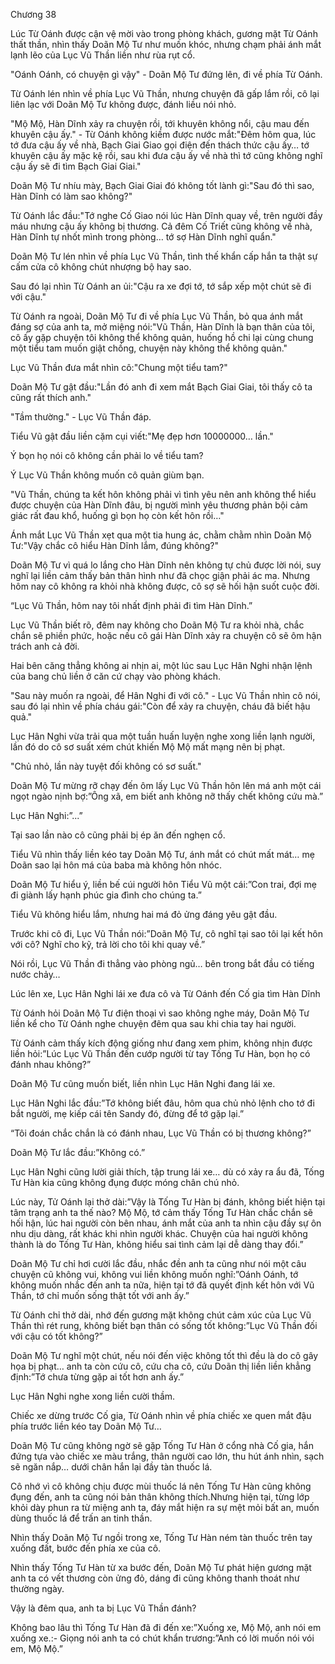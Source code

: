 




Chương 38


Lúc Từ Oánh được cận vệ mời vào trong phòng khách, gương mặt Từ Oánh thất thần, nhìn thấy Doãn Mộ Tư như muốn khóc, nhưng chạm phải ánh mắt lạnh lẽo của Lục Vũ Thần liền như rùa rụt cổ.

"Oánh Oánh, có chuyện gì vậy" - Doãn Mộ Tư đứng lên, đi về phía Từ Oánh.

Từ Oánh lén nhìn về phía Lục Vũ Thần, nhưng chuyện đã gấp lắm rồi, cô lại liên lạc với Doãn Mộ Tư không được, đánh liều nói nhỏ.

"Mộ Mộ, Hàn Dĩnh xảy ra chuyện rồi, tới khuyên không nổi, cậu mau đến khuyên cậu ấy." - Từ Oánh không kiềm được nước mắt:"Đêm hôm qua, lúc tớ đưa cậu ấy về nhà, Bạch Giai Giao gọi điện đến thách thức cậu ấy… tớ khuyên cậu ấy mặc kệ rồi, sau khi đưa cậu ấy về nhà thì tớ cũng không nghĩ cậu ấy sẽ đi tìm Bạch Giai Giai."

Doãn Mộ Tư nhíu mày, Bạch Giai Giai đó không tốt lành gì:"Sau đó thì sao, Hàn Dĩnh có làm sao không?"

Từ Oánh lắc đầu:"Tớ nghe Cố Giao nói lúc Hàn Dĩnh quay về, trên người đầy máu nhưng cậu ấy không bị thương. Cả đêm Cố Triết cũng không về nhà, Hàn Dĩnh tự nhốt mình trong phòng… tớ sợ Hàn Dĩnh nghĩ quẩn."

Doãn Mộ Tư lén nhìn về phía Lục Vũ Thần, tình thế khẩn cấp hắn ta thật sự cấm cửa cô không chút nhượng bộ hay sao.

Sau đó lại nhìn Từ Oánh an ủi:"Cậu ra xe đợi tớ, tớ sắp xếp một chút sẽ đi với cậu."

Từ Oánh ra ngoài, Doãn Mộ Tư đi về phía Lục Vũ Thần, bỏ qua ánh mắt đáng sợ của anh ta, mở miệng nói:"Vũ Thần, Hàn Dĩnh là bạn thân của tôi, cô ấy gặp chuyện tôi không thể không quản, huống hồ chi lại cùng chung một tiểu tam muốn giật chồng, chuyện này không thể không quản."

Lục Vũ Thần đưa mắt nhìn cô:"Chung một tiểu tam?"

Doãn Mộ Tư gật đầu:"Lần đó anh đi xem mắt Bạch Giai Giai, tôi thấy cô ta cũng rất thích anh."

"Tầm thường." - Lục Vũ Thần đáp.

Tiểu Vũ gật đầu liền cặm cụi viết:"Mẹ đẹp hơn 10000000… lần."

Ý bọn họ nói cô không cần phải lo về tiểu tam?

Ý Lục Vũ Thần không muốn cô quản giùm bạn.

"Vũ Thần, chúng ta kết hôn không phải vì tình yêu nên anh không thể hiểu được chuyện của Hàn Dĩnh đâu, bị người mình yêu thương phản bội cảm giác rất đau khổ, huống gì bọn họ còn kết hôn rồi…"

Ánh mắt Lục Vũ Thần xẹt qua một tia hung ác, chằm chằm nhìn Doãn Mộ Tư:"Vậy chắc cô hiểu Hàn Dĩnh lắm, đúng không?"

Doãn Mộ Tư vì quá lo lắng cho Hàn Dĩnh nên không tự chủ được lời nói, suy nghĩ lại liền cảm thấy bản thân hình như đã chọc giận phải ác ma. Nhưng hôm nay cô không ra khỏi nhà không được, cô sợ sẽ hối hận suốt cuộc đời.

“Lục Vũ Thần, hôm nay tôi nhất định phải đi tìm Hàn Dĩnh.”

Lục Vũ Thần biết rõ, đêm nay không cho Doãn Mộ Tư ra khỏi nhà, chắc chắn sẽ phiền phức, hoặc nếu cô gái Hàn Dĩnh xảy ra chuyện cô sẽ ôm hận trách anh cả đời.

Hai bên căng thẳng không ai nhịn ai, một lúc sau Lục Hân Nghi nhận lệnh của bang chủ liền ở căn cứ chạy vào phòng khách.

"Sau này muốn ra ngoài, để Hân Nghi đi với cô." - Lục Vũ Thần nhìn cô nói, sau đó lại nhìn về phía cháu gái:"Còn để xảy ra chuyện, cháu đã biết hậu quả."

Lục Hân Nghi vừa trải qua một tuần huấn luyện nghe xong liền lạnh người, lần đó do cô sơ suất xém chút khiến Mộ Mộ mất mạng nên bị phạt.

"Chủ nhỏ, lần này tuyệt đối không có sơ suất."

Doãn Mộ Tư mừng rỡ chạy đến ôm lấy Lục Vũ Thần hôn lên má anh một cái ngọt ngào nịnh bợ:”Ông xã, em biết anh không nỡ thấy chết không cứu mà.”

Lục Hân Nghi:”...”

Tại sao lần nào cô cũng phải bị ép ăn đến nghẹn cổ.

Tiểu Vũ nhìn thấy liền kéo tay Doãn Mộ Tư, ánh mắt có chút mất mát… mẹ Doãn sao lại hôn má của baba mà không hôn nhóc.

Doãn Mộ Tư hiểu ý, liền bế cúi người hôn Tiểu Vũ một cái:”Con trai, đợi mẹ đi giành lấy hạnh phúc gia đình cho chúng ta.”

Tiểu Vũ không hiểu lắm, nhưng hai má đỏ ửng đáng yêu gật đầu.

Trước khi cô đi, Lục Vũ Thần nói:”Doãn Mộ Tư, cô nghĩ tại sao tôi lại kết hôn với cô? Nghĩ cho kỹ, trả lời cho tôi khi quay về.”

Nói rồi, Lục Vũ Thần đi thẳng vào phòng ngủ… bên trong bắt đầu có tiếng nước chảy…

Lúc lên xe, Lục Hân Nghi lái xe đưa cô và Từ Oánh đến Cố gia tìm Hàn Dĩnh

Từ Oánh hỏi Doãn Mộ Tư điện thoại vì sao không nghe máy, Doãn Mộ Tư liền kể cho Từ Oánh nghe chuyện đêm qua sau khi chia tay hai người.

Từ Oánh cảm thấy kích động giống như đang xem phim, không nhịn được liền hỏi:”Lúc Lục Vũ Thần đến cướp người từ tay Tống Tư Hàn, bọn họ có đánh nhau không?”

Doãn Mộ Tư cũng muốn biết, liền nhìn Lục Hân Nghi đang lái xe.

Lục Hân Nghi lắc đầu:”Tớ không biết đâu, hôm qua chủ nhỏ lệnh cho tớ đi bắt người, mẹ kiếp cái tên Sandy đó, đừng để tớ gặp lại.”

“Tôi đoán chắc chắn là có đánh nhau, Lục Vũ Thần có bị thương không?”

Doãn Mộ Tư lắc đầu:”Không có.”

Lục Hân Nghi cũng lười giải thích, tập trung lái xe… dù có xảy ra ẩu đã, Tống Tư Hàn kia cũng không đụng được móng chân chú nhỏ.

Lúc này, Tử Oánh lại thở dài:”Vậy là Tống Tư Hàn bị đánh, không biết hiện tại tâm trạng anh ta thế nào? Mộ Mộ, tớ cảm thấy Tống Tư Hàn chắc chắn sẽ hối hận, lúc hai người còn bên nhau, ánh mắt của anh ta nhìn cậu đầy sự ôn nhu dịu dàng, rất khác khi nhìn người khác. Chuyện của hai người không thành là do Tống Tư Hàn, không hiểu sai tình cảm lại dễ dàng thay đổi.”

Doãn Mộ Tư chỉ hơi cười lắc đầu, nhắc đền anh ta cũng như nói một câu chuyện cũ không vui, không vui liền không muốn nghĩ:”Oánh Oánh, tớ không muốn nhắc đến anh ta nữa, hiện tại tớ đã quyết định kết hôn với Vũ Thần, tớ chỉ muốn sống thật tốt với anh ấy.”

Từ Oánh chỉ thở dài, nhớ đến gương mặt không chút cảm xúc của Lục Vũ Thần thì rét rung, không biết bạn thân có sống tốt không:”Lục Vũ Thần đối với cậu có tốt không?”

Doãn Mộ Tư nghĩ một chút, nếu nói đến việc không tốt thì đều là do cô gây họa bị phạt… anh ta còn cứu cô, cứu cha cô, cứu Doãn thị liền liền khẳng định:”Tớ chưa từng gặp ai tốt hơn anh ấy.”

Lục Hân Nghi nghe xong liền cười thầm.

Chiếc xe dừng trước Cố gia, Từ Oánh nhìn về phía chiếc xe quen mắt đậu phía trước liền kéo tay Doãn Mộ Tư…

Doãn Mộ Tư cũng không ngờ sẽ gặp Tống Tư Hàn ở cổng nhà Cố gia, hắn đứng tựa vào chiếc xe màu trắng, thân người cao lớn, thu hút ánh nhìn, sạch sẽ ngăn nắp… dưới chân hắn lại đầy tàn thuốc lá.

Cô nhớ vì cô không chịu được mùi thuốc lá nên Tống Tư Hàn cũng không đụng đến, anh ta cũng nói bản thân không thích.Nhưng hiện tại, từng lớp khỏi dày phun ra từ miệng anh ta, đáy mắt hiện ra sự mệt mỏi bất an, muốn dùng thuốc lá để trấn an tinh thần.

Nhìn thấy Doãn Mộ Tư ngồi trong xe, Tống Tư Hàn ném tàn thuốc trên tay xuống đất, bước đến phía xe của cô.

Nhìn thấy Tống Tư Hàn từ xa bước đến, Doãn Mộ Tư phát hiện gương mặt anh ta có vết thương còn ửng đỏ, dáng đi cũng không thanh thoát như thường ngày.

Vậy là đêm qua, anh ta bị Lục Vũ Thần đánh?

Không bao lâu thì Tống Tư Hàn đã đi đến xe:”Xuống xe, Mộ Mộ, anh nói em xuống xe.:- Giọng nói anh ta có chút khẩn trương:”Anh có lời muốn nói vói em, Mộ Mộ.”




